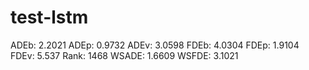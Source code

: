 # test-lstm

ADEb: 2.2021
ADEp: 0.9732
ADEv: 3.0598
FDEb: 4.0304
FDEp: 1.9104
FDEv: 5.537
Rank: 1468
WSADE: 1.6609
WSFDE: 3.1021